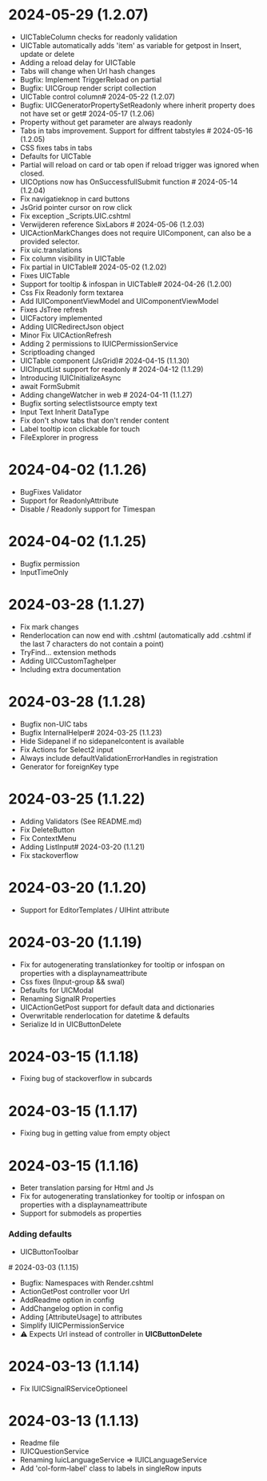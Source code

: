 ﻿# 2024-05-29 (1.2.07) 
- UICTableColumn checks for readonly validation
- UICTable automatically adds 'item' as variable for getpost in Insert, update or delete
- Adding a reload delay for UICTable
- Tabs will change when Url hash changes
- Bugfix: Implement TriggerReload on partial
- Bugfix: UICGroup render script collection
- UICTable control column﻿# 2024-05-22 (1.2.07)
- Bugfix: UICGeneratorPropertySetReadonly where inherit property does not have set or get﻿# 2024-05-17 (1.2.06)
- Property without get parameter are always readonly
- Tabs in tabs improvement. Support for diffrent tabstyles
﻿# 2024-05-16 (1.2.05)
- CSS fixes tabs in tabs
- Defaults for UICTable
- Partial will reload on card or tab open if reload trigger was ignored when closed.
- UICOptions now has OnSuccessfullSubmit function
﻿# 2024-05-14 (1.2.04)
- Fix navigatieknop in card buttons
- JsGrid pointer cursor on row click
- Fix exception _Scripts.UIC.cshtml
- Verwijderen reference SixLabors
﻿# 2024-05-06 (1.2.03)
- UICActionMarkChanges does not require UIComponent, can also be a provided selector.
- Fix uic.translations
- Fix column visibility in UICTable
- Fix partial in UICTable﻿# 2024-05-02 (1.2.02)
- Fixes UICTable
- Support for tooltip & infospan in UICTable﻿# 2024-04-26 (1.2.00)
- Css Fix Readonly form textarea
- Add IUIComponentViewModel and UIComponentViewModel
- Fixes JsTree refresh
- UICFactory implemented
- Adding UICRedirectJson object
- Minor Fix UICActionRefresh
- Adding 2 permissions to IUICPermissionService
- Scriptloading changed
- UICTable component (JsGrid)﻿# 2024-04-15 (1.1.30)
- UICInputList support for readonly
﻿# 2024-04-12 (1.1.29)
- Introducing IUICInitializeAsync
- await FormSubmit
- Adding changeWatcher in web
﻿# 2024-04-11 (1.1.27)
- Bugfix sorting selectlistsource empty text
- Input Text Inherit DataType
- Fix don't show tabs that don't render content
- Label tooltip icon clickable for touch
- FileExplorer in progress
﻿
# 2024-04-02 (1.1.26)
- BugFixes Validator
- Support for ReadonlyAttribute
- Disable / Readonly support for Timespan
﻿
# 2024-04-02 (1.1.25)
- Bugfix permission
- InputTimeOnly
﻿
# 2024-03-28 (1.1.27)
- Fix mark changes
- Renderlocation can now end with .cshtml  (automatically add .cshtml if the last 7 characters do not contain a point)
- TryFind... extension methods
- Adding UICCustomTaghelper
- Including extra documentation

# 2024-03-28 (1.1.28)
- Bugfix non-UIC tabs
- Bugfix InternalHelper﻿# 2024-03-25 (1.1.23)
- Hide Sidepanel if no sidepanelcontent is available
- Fix Actions for Select2 input
- Always include defaultValidationErrorHandles in registration
- Generator for foreignKey type

# 2024-03-25 (1.1.22)
 - Adding Validators (See README.md)
 - Fix DeleteButton
 - Fix ContextMenu
 - Adding ListInput﻿# 2024-03-20 (1.1.21)
 - Fix stackoverflow

# 2024-03-20 (1.1.20)
 - Support for EditorTemplates / UIHint attribute

# 2024-03-20 (1.1.19)
- Fix for autogenerating translationkey for tooltip or infospan on properties with a displaynameattribute
- Css fixes (Input-group && swal)
- Defaults for UICModal
- Renaming SignalR Properties
- UICActionGetPost support for default data and dictionaries
- Overwritable renderlocation for datetime & defaults
- Serialize Id in UICButtonDelete
﻿
# 2024-03-15 (1.1.18)
 - Fixing bug of stackoverflow in subcards

# 2024-03-15 (1.1.17)
 - Fixing bug in getting value from empty object

# 2024-03-15 (1.1.16)
- Beter translation parsing for Html and Js
- Fix for autogenerating translationkey for tooltip or infospan on properties with a displaynameattribute
- Support for submodels as properties


### Adding defaults
- UICButtonToolbar

﻿# 2024-03-03 (1.1.15)
- Bugfix: Namespaces with Render.cshtml
- ActionGetPost controller voor Url
- AddReadme option in config
- AddChangelog option in config
- Adding [AttributeUsage] to attributes
- Simplify IUICPermissionService
- :warning: Expects Url instead of controller in **UICButtonDelete**

# 2024-03-13 (1.1.14)
- Fix IUICSignalRServiceOptioneel

# 2024-03-13 (1.1.13)
- Readme file
- IUICQuestionService
- Renaming IuicLanguageService => IUICLanguageService
- Add 'col-form-label' class to labels in singleRow inputs
